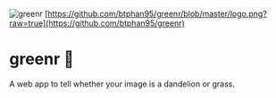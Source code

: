 ![greenr](https://github.com/btphan95/greenr/blob/master/logo.png?raw=true)
[https://github.com/btphan95/greenr/blob/master/logo.png?raw=true](https://github.com/btphan95/greenr)
# greenr 🍃
A web app to tell whether your image is a dandelion or grass.
